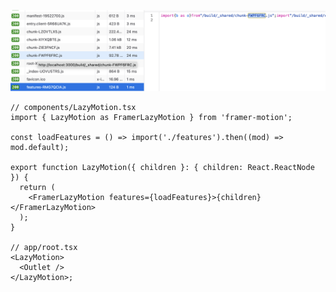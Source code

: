 ![Image 1](https://github.com/doinki/remix-dynamic-import/blob/main/1.png)

```tsx
// components/LazyMotion.tsx
import { LazyMotion as FramerLazyMotion } from 'framer-motion';

const loadFeatures = () => import('./features').then((mod) => mod.default);

export function LazyMotion({ children }: { children: React.ReactNode }) {
  return (
    <FramerLazyMotion features={loadFeatures}>{children}</FramerLazyMotion>
  );
}

// app/root.tsx
<LazyMotion>
  <Outlet />
</LazyMotion>;
```
